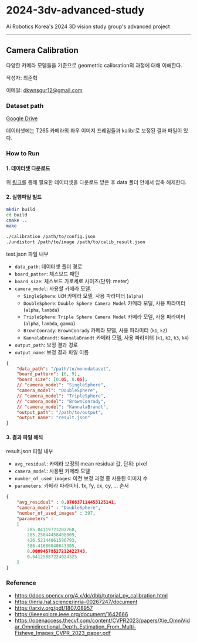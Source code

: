 # 2024-3dv-advanced-study
Ai Robotics Korea's 2024  3D vision study group's advanced project

---

## Camera Calibration

다양한 카메라 모델들을 기준으로 geometric calibration의 과정에 대해 이해한다.

작성자: 최준혁

이메일: dkwnsgur12@gmail.com

### Dataset path

[Google Drive](https://drive.google.com/file/d/1mSsFsi8AZ95_KDWaeOHriKvshpSuHv6-/view?usp=sharing)

데이터셋에는 T265 카메라의 좌우 이미지 프레임들과 kalibr로 보정된 결과 파일이 있다.

### How to Run

#### 1. 데이터셋 다운로드

위 [링크]()를 통해 필요한 데이터셋을 다운로드 받은 후 data 폴더 안에서 압축 해제한다.

#### 2. 실행파일 빌드

```bash
mkdir build
cd build
cmake ..
make

./calibration /path/to/config.json
./undistort /path/to/image /path/to/calib_result.json
```

test.json 파일 내부

- `data_path`: 데이터셋 폴더 경로
- `board_patter`: 체스보드 패턴
- `board_size`: 체스보드 가로세로 사이즈(단위: meter)
- `camera_model`: 사용할 카메라 모델.
  - `SingleSphere`: `UCM` 카메라 모델, 사용 파라미터 (`alpha`)
  - `DoubleSphere`: `Double Sphere Camera Model` 카메라 모델, 사용 파라미터 (`alpha`, `lambda`)
  - `TripleSphere`: `Triple Sphere Camera Model` 카메라 모델, 사용 파라미터 (`alpha`, `lambda`, `gamma`)
  - `BrownConrady`: `BrownConrady` 카메라 모델, 사용 파라미터 (`k1`, `k2`)
  - `KannalaBrandt`: `KannalaBrandt` 카메라 모델, 사용 파라미터 (`k1`, `k2`, `k3`, `k4`)
- `output_path`: 보정 결과 경로
- `output_name`: 보정 결과 파일 이름

```json
{
    "data_path": "/path/to/monodataset",    
    "board_pattern": [6, 9],
    "board_size": [0.05, 0.05],
    // "camera_model": "SingleSphere",
    "camera_model": "DoubleSphere",
    // "camera_model": "TripleSphere",
    // "camera_model": "BrownConrady",
    // "camera_model": "KannalaBrandt",
    "output_path": "/path/to/output",
    "output_name": "result.json"
}
```

#### 3. 결과 파일 해석

result.json 파일 내부

- `avg_residual`: 카메라 보정의 mean residual 값, 단위: pixel
- `camera_model`: 사용된 카메라 모델
- `number_of_used_images`: 이전 보정 과정 중 사용된 이미지 수
- `parameters`: 카메라 파라미터. fx, fy, cx, cy, ... 순서

```json
{
    "avg_residual" : 0.070837114453125141,
    "camera_model" : "DoubleSphere",
    "number_of_used_images" : 397,
    "parameters" : 
    [
        285.04119723202768,
        285.25044458408809,
        426.52144861596793,
        386.41686040643305,
        0.00094578527212422743,
        0.64125887224024325
    ]
}
```

### Reference

- https://docs.opencv.org/4.x/dc/dbb/tutorial_py_calibration.html
- https://inria.hal.science/inria-00267247/document
- https://arxiv.org/pdf/1807.08957
- https://ieeexplore.ieee.org/document/1642666
- https://openaccess.thecvf.com/content/CVPR2023/papers/Xie_OmniVidar_Omnidirectional_Depth_Estimation_From_Multi-Fisheye_Images_CVPR_2023_paper.pdf